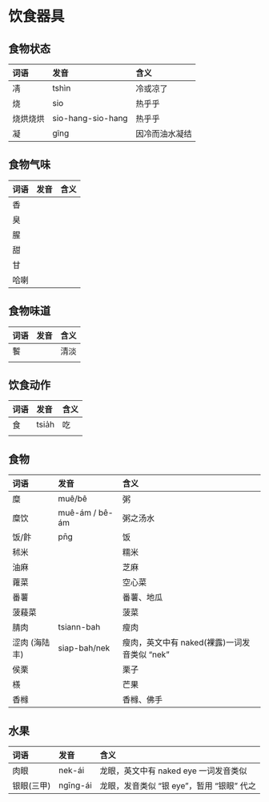 # 饮食器具

## 食物状态

| 词语 | 发音 | 含义 |
| :--- | :--- | :--- |
| 凊 | tshìn | 冷或凉了 |
| 烧 | sio | 热乎乎 |
| 烧烘烧烘 | sio-hang-sio-hang | 热乎乎 |
| 凝 | gîng | 因冷而油水凝结 |

## 食物气味

| 词语 | 发音 | 含义 |
| :--- | :--- | :--- |
| 香 |  |  |
| 臭 |  |  |
| 腥 |  |  |
| 甜 |  |  |
| 甘 |  |  |
| 哈喇 |  |  |

## 食物味道

| 词语 | 发音 | 含义 |
| :--- | :--- | :--- |
| 䭕 |  | 清淡 |
|  |  |  |

## 饮食动作

| 词语 | 发音 | 含义 |
| :--- | :--- | :--- |
| 食 | tsia̍h | 吃 |
|  |  |  |

## 食物

| 词语 | 发音 | 含义 |
| :--- | :--- | :--- |
| 糜 | muê/bê | 粥 |
| 糜饮 | muê-ám / bê-ám | 粥之汤水 |
| 饭/飰 | pn̄g | 饭 |
| 秫米 |  | 糯米 |
| 油麻 |  | 芝麻 |
| 蕹菜 |  | 空心菜 |
| 番薯 |  | 番薯、地瓜 |
| 菠薐菜 |  | 菠菜 |
| 腈肉 | tsiann-bah | 瘦肉 |
| 涩肉 \(海陆丰\) | siap-bah/nek | 瘦肉，英文中有 naked\(裸露\)一词发音类似 “nek” |
| 侯栗 |  | 栗子 |
| 檨 |  | 芒果 |
| 香橼 |  | 香橼、佛手 |

## 水果

| 词语 | 发音 | 含义 |
| :--- | :--- | :--- |
| 肉眼 | nek-ái | 龙眼，英文中有 naked eye 一词发音类似 |
| 银眼\(三甲\) | ngīng-ái | 龙眼，发音类似 “银 eye”，暂用 “银眼” 代之 |

